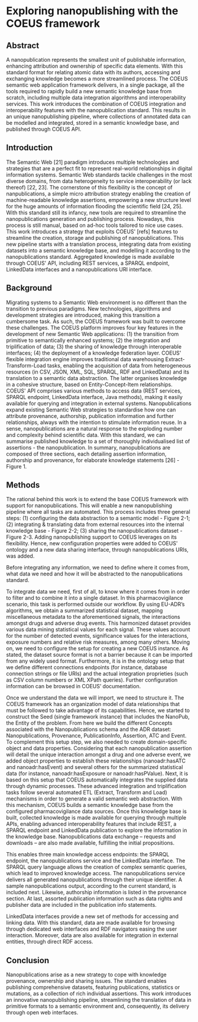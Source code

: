 # Exploring nanopublishing with the COEUS framework

## Abstract

A nanopublication represents the smallest unit of publishable information, enhancing attribution and ownership of specific data elements. With this standard format for relating atomic data with its authors, accessing and exchanging knowledge becomes a more streamlined process.
The COEUS semantic web application framework delivers, in a single package, all the tools required to rapidly build a new semantic knowledge base from scratch, including multiple data integration algorithms and interoperability services.
This work introduces the combination of COEUS integration and interoperability features with the nanopublication standard. This results in an unique nanopublishing pipeline, where collections of annotated data can be modelled and integrated, stored in a semantic knowledge base, and published through COEUS API.

## Introduction

The Semantic Web [21] paradigm introduces multiple technologies and strategies that are a perfect fit to represent real-world relationships in digital information systems. Semantic Web standards tackle challenges in the most diverse domains, from data heterogeneity to service interoperability (or lack thereof) [22, 23]. The cornerstone of this flexibility is the concept of nanpublications, a simple micro attribution strategy enabling the creation of machine-readable knowledge assertions, empowering a new structure level for the huge amounts of information flooding the scientific field [24, 25]. 
With this standard still its infancy, new tools are required to streamline the nanopublications generation and publishing process. Nowadays, this process is still manual, based on ad-hoc tools tailored to nice use cases.
This work introduces a strategy that exploits COEUS' [refs] features to streamline the creation, storage and publishing of nanopublications. This new pipeline starts with a translation process, integrating data from existing datasets into a semantic knowledge base, and modelling it according to the nanopublications standard. Aggregated knowledge is made available through COEUS' API, including REST services, a SPARQL endpoint, LinkedData interfaces and a nanopublications URI interface.

## Background
Migrating systems to a Semantic Web environment is no different than the transition to previous paradigms. New technologies, algorithms and development strategies are introduced, making this transition a cumbersome task. As such, the COEUS framework was built to overcome these challenges. The COEUS platform improves four key features in the development of new Semantic Web applications: (1) the transition from primitive to semantically enhanced systems; (2) the integration and triplification of data; (3) the sharing of knowledge through interoperable interfaces; (4) the deployment of a knowledge federation layer.
COEUS' flexible integration engine improves traditional data warehousing Extract-Transform-Load tasks, enabling the acquisition of data from heterogeneous resources (in CSV, JSON, XML, SQL, SPARQL, RDF and LinkedData) and its translation to a semantic data abstraction. The latter organises knowledge in a cohesive structure, based on Entity-Concept-Item relationships. COEUS' API comprises various methods to access data (REST services, SPARQL endpoint, LinkedData interface, Java methods), making it easily available for querying and integration in external systems. 
Nanopublications expand existing Semantic Web strategies to standardise how one can attribute provenance, authorship, publication information and further relationships, always with the intention to stimulate information reuse. In a sense, nanopublications are a natural response to the exploding number and complexity behind scientific data. With this standard, we can summarise published knowledge to a set of thoroughly individualised list of assertions - the nanopublication.
In summary, nanopublications are composed of three sections, each detailing assertion information, authorship and provenance, for elaborate knowledge statements [26] - Figure 1.

## Methods

The rational behind this work is to extend the base COEUS framework with support for nanopublications. This will enable a new nanopublishing pipeline where all tasks are automated. This process includes three general steps: (1) configuring the data abstraction to a semantic model - Figure 2-1; (2) integrating & translating data from external resources into the internal knowledge base - Figure 2-2; (3) sharing the nanopublications dataset - Figure 2-3. Adding nanopublishing support to COEUS leverages on its flexibility. Hence, new configuration properties were added to COEUS' ontology and a new data sharing interface, through nanopublications URIs, was added.

Before integrating any information, we need to define where it comes from, what data we need and how it will be abstracted to the nanopublications standard.

To integrate data we need, first of all, to know where it comes from in order to filter and to combine it into a single dataset. In this pharmacovigilance scenario, this task is performed outside our workflow. By using EU-ADR’s algorithms, we obtain a summarized statistical dataset, mapping miscellaneous metadata to the aforementioned signals, the interactions amongst drugs and adverse drug events. This harmonized dataset provides various data mining statistical values for each signal. These values account for the number of detected events, significance values for the interactions, exposure numbers and relative risk measures, among many others.Moving on, we need to configure the setup for creating a new COEUS instance. As stated, the dataset source format is not a barrier because it can be imported from any widely used format. Furthermore, it is in the ontology setup that we define different connections endpoints (for instance, database connection strings or file URIs) and the actual integration proprieties (such as CSV column numbers or XML XPath queries). Further configuration information can be browsed in COEUS’ documentation. Once we understand the data we will import, we need to structure it. The COEUS framework has an organization model of data relationships that must be followed to take advantage of its capabilities. Hence, we started to construct the Seed (single framework instance) that includes the NanoPub, the Entity of the problem. From here we build the different Concepts associated with the Nanopublications schema and the ADR dataset: Nanopublications, Provenance, PublicationInfo, Assertion, ATC and Event. To complement this setup step, we also needed to create domain-specific object and data properties. Considering that each nanopublication assertion will detail the unique interaction amongst a drug and one adverse event, we added object properties to establish these relationships (nanoadr:hasATC and nanoadr:hasEvent) and several others for the summarized statistical data (for instance, nanoadr:hasExposure or nanoadr:hasPValue).Next, it is based on this setup that COEUS automatically integrates the supplied data through dynamic processes. These advanced integration and triplification tasks follow several automated ETL (Extract, Transform and Load) mechanisms in order to generate a valid semantic web abstraction. With this mechanism, COEUS builds a semantic knowledge base from the configured pharmacovigilance data sources. Once this knowledge base is built, collected knowledge is made available for querying through multiple APIs, enabling advanced interoperability features that include REST, a SPARQL endpoint and LinkedData publication to explore the information in the knowledge base. Nanopublications data exchange – requests and downloads – are also made available, fulfilling the initial propositions.



This enables three main knowledge access endpoints: the SPARQL endpoint, the nanopublications service and the LinkedData interface.The SPARQL query language allows the creation of complex semantic queries, which lead to improved knowledge access. The nanopublications service delivers all generated nanopublications through their unique identifier. A sample nanopublications output, according to the current standard, is included next. Likewise, authorship information is listed in the provenance section. At last, assorted publication information such as data rights and publisher data are included in the publication info statements.LinkedData interfaces provide a new set of methods for accessing and linking data. With this standard, data are made available for browsing through dedicated web interfaces and RDF navigators easing the user interaction. Moreover, data are also available for integration in external entities, through direct RDF access. 

## Conclusion
Nanopublications arise as a new strategy to cope with knowledge provenance, ownership and sharing issues. The standard enables publishing comprehensive datasets, featuring publications, statistics or mutations, as a collection of rich individual assertions.
This work introduces an innovative nanopublishing pipeline, streamlining the translation of data in primitive formats to a semantic environment and, consequently, its delivery through open web interfaces.